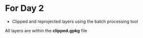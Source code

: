 # For Day 2 

- Clipped and reprojected layers using the batch processing tool

All layers are within the **clipped.gpkg** file